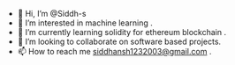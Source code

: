 - 👋 Hi, I’m @Siddh-s
- 👀 I’m interested in machine learning .
- 🌱 I’m currently learning solidity for ethereum blockchain .
- 💞️ I’m looking to collaborate on software based projects.
- 📫 How to reach me siddhansh1232003@gmail.com .

<!---
Siddh-s/Siddh-s is a ✨ special ✨ repository because its `README.md` (this file) appears on your GitHub profile.
You can click the Preview link to take a look at your changes.
--->
